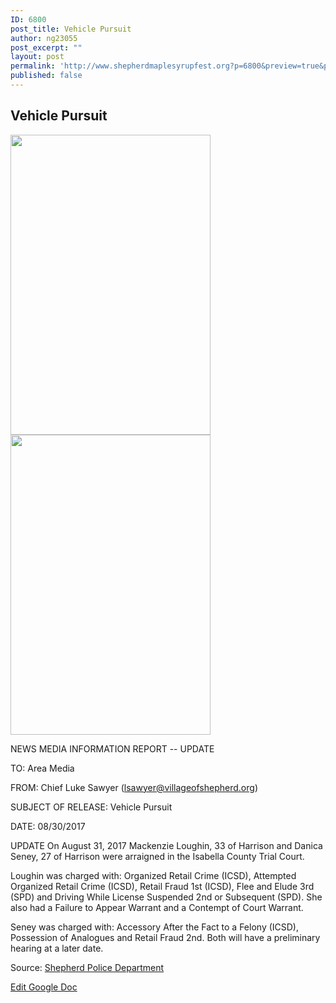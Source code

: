 ```yaml
---
ID: 6800
post_title: Vehicle Pursuit
author: ng23055
post_excerpt: ""
layout: post
permalink: 'http://www.shepherdmaplesyrupfest.org?p=6800&preview=true&preview_id=6800'
published: false
---
```

<h2>Vehicle Pursuit</h2>
<img title="" src="http://www.shepherdmaplesyrupfest.org/wp-content/uploads/2017/09/null.jpeg" alt="" width="320" height="480" /><img title="" src="http://www.shepherdmaplesyrupfest.org/wp-content/uploads/2017/09/null-1.jpeg" alt="" width="320" height="480" />

NEWS MEDIA INFORMATION REPORT -- UPDATE

TO: Area Media

FROM: Chief Luke Sawyer (<a href="mailto:lsawyer@villageofshepherd.org">lsawyer@villageofshepherd.org</a>)

SUBJECT OF RELEASE: Vehicle Pursuit

DATE: 08/30/2017

UPDATE
On August 31, 2017 Mackenzie Loughin, 33 of Harrison and Danica Seney, 27 of Harrison were arraigned in the Isabella County Trial Court.

Loughin was charged with: Organized Retail Crime (ICSD), Attempted Organized Retail Crime (ICSD), Retail Fraud 1st (ICSD), Flee and Elude 3rd (SPD) and Driving While License Suspended 2nd or Subsequent (SPD). She also had a Failure to Appear Warrant and a Contempt of Court Warrant.

Seney was charged with: Accessory After the Fact to a
Felony (ICSD), Possession of Analogues and Retail Fraud 2nd.
Both will have a preliminary hearing at a later date.

Source: <a href="https://www.facebook.com/permalink.php?story_fbid=1655892491095979&amp;id=205632619455314">Shepherd Police Department</a>

<a href="https://docs.google.com/document/d/1gHjs2bQ1rbLUYwyoXJJaEtr1xt8f8q5GKQ2NtuOWNTU/edit?usp=sharing">Edit Google Doc</a>